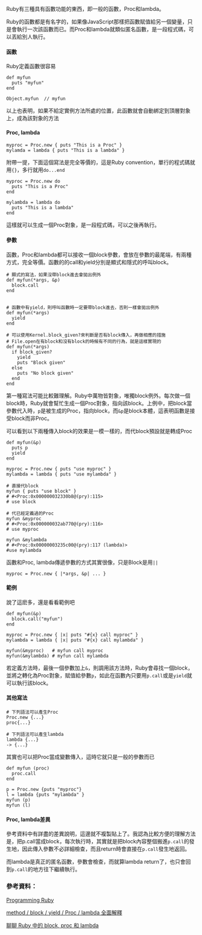Ruby有三種具有函數功能的東西，即一般的函數，Proc和lambda。

Ruby的函數都是有名字的，如果像JavaScript那樣把函數賦值給另一個變量，只是會執行一次該函數而已。而Proc和lambda就類似匿名函數，是一段程式碼，可以丟給別人執行。

#### 函數

Ruby定義函數很容易
```
def myfun
  puts "myfun"
end

Object.myfun  // myfun
```
以上也表明，如果不給定實例方法所處的位置，此函數就會自動綁定到頂層對象上，成為該對象的方法

#### Proc, lambda

```
myproc = Proc.new { puts "This is a Proc" }
mylamda = lambda { puts "This is a lambda" }
```

附帶一提，下面這個寫法是完全等價的，這是Ruby convention，單行的程式碼就用`{}`，多行就用`do...end`

```
myproc = Proc.new do
  puts "This is a Proc"
end

mylambda = lambda do
  puts "This is a lambda"
end
```

這樣就可以生成一個Proc對象，是一段程式碼，可以之後再執行。

#### 參數

函數，Proc和lambda都可以接收一個block參數，會放在參數的最尾端，有兩種方式，完全等價。函數的的call和yield分別是顯式和隱式的呼叫block。

```
# 顯式的寫法，如果沒帶block進去會拋出例外
def myfun(*args, &p)
  block.call
end


# 函數中有yield，則呼叫函數時一定要帶block進去，否則一樣會拋出例外
def myfun(*args)
  yield
end

# 可以使用Kernel.block_given?來判斷是否有block傳入，再做相應的措施
# File.open在有block和沒有block的時候有不同的行為，就是這樣實現的
def myfun(*args)
  if block_given?
    yield
    puts "Block given"
  else
    puts "No block given"
  end
end
```

第一種寫法可能比較難理解。Ruby中萬物皆對象，唯獨block例外。每次做一個block時，Ruby就會幫忙生成一個Proc對象，指向該block。上例中，把block當參數代入時，`p`是被生成的Proc，指向block，而`&p`是block本體，這表明函數是接受block而非Proc。

可以看到以下兩種傳入block的效果是一模一樣的，而代block預設就是轉成Proc

```
def myfun(&p)
  puts p
  yield
end

myproc = Proc.new { puts "use myproc" }
mylambda = lambda { puts "use mylambda" }

# 直接代block
myfun { puts "use block" }
# #<Proc:0x000000032330b8@(pry):115>
# use block

# 代已經定義過的Proc
myfun &myproc
# #<Proc:0x000000032ab770@(pry):116>
# use myproc

myfun &mylambda
# #<Proc:0x00000003235c00@(pry):117 (lambda)>
#use mylambda
```

函數和Proc, lambda傳遞參數的方式其實很像，只是Block是用`||`

```
myproc = Proc.new { |*args, &p| ... }
```

#### 範例

說了這麽多，還是看看範例吧

```
def myfun(&p)
  block.call("myfun")
end

myproc = Proc.new { |x| puts "#{x} call myproc" }
mylambda = lambda { |x| puts "#{x} call mylambda" }

myfun(&myproc)   # myfun call myproc
myfun(&mylambda) # myfun call mylambda
```

若定義方法時，最後一個參數加上`&`，則調用該方法時，Ruby會尋找一個block，並將之轉化為Proc對象，賦值給參數`p`，如此在函數內只要用`p.call`或是`yield`就可以執行該block。

#### 其他寫法

```
# 下列語法可以產生Proc
Proc.new {...}
proc{...}

# 下列語法可以產生lambda
lambda {...}
-> {...}
```

其實也可以把Proc當成變數傳入，這時它就只是一般的參數而已

```
def myfun (proc)
  proc.call
end

p = Proc.new {puts "myproc"}
l = lambda {puts "mylambda" }
myfun (p)
myfun (l)
```

#### Proc, lambda差異

參考資料中有詳盡的差異說明，這邊就不複製貼上了。我認為比較方便的理解方法是，把p.call當成block，每次執行時，其實就是把block內容整個搬進`p.call`的發生地，因此傳入參數不必詳細檢查，而且return時會直接在`p.call`發生地返回。

而lambda是真正的匿名函數，參數會檢查，而就算lambda return了，也只會回到`p.call`的地方往下繼續執行。

### 參考資料：

[Programming Ruby](https://pragprog.com/book/ruby4/programming-ruby-1-9-2-0)

[method / block / yield / Proc / lambda 全面解釋](http://railsfun.tw/t/method-block-yield-proc-lambda/110)

[聊聊 Ruby 中的 block, proc 和 lambda](https://ruby-china.org/topics/10414)


